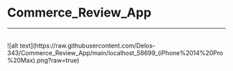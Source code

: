 # Commerce_Review_App
<hr>
<br>
![alt text](https://raw.githubusercontent.com/Delos-343/Commerce_Review_App/main/localhost_58699_(iPhone%2014%20Pro%20Max).png?raw=true)
